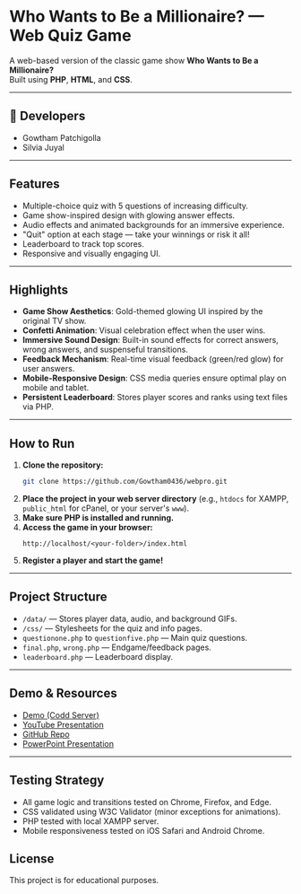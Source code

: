 # Who Wants to Be a Millionaire? — Web Quiz Game

A web-based version of the classic game show **Who Wants to Be a Millionaire?**  
Built using **PHP**, **HTML**, and **CSS**.

---
## 👥 Developers

- Gowtham Patchigolla  
- Silvia Juyal  

---

## Features

- Multiple-choice quiz with 5 questions of increasing difficulty.
- Game show-inspired design with glowing answer effects.
- Audio effects and animated backgrounds for an immersive experience.
- "Quit" option at each stage — take your winnings or risk it all!
- Leaderboard to track top scores.
- Responsive and visually engaging UI.

---

## Highlights

- **Game Show Aesthetics**: Gold-themed glowing UI inspired by the original TV show.
- **Confetti Animation**: Visual celebration effect when the user wins.
- **Immersive Sound Design**: Built-in sound effects for correct answers, wrong answers, and suspenseful transitions.
- **Feedback Mechanism**: Real-time visual feedback (green/red glow) for user answers.
- **Mobile-Responsive Design**: CSS media queries ensure optimal play on mobile and tablet.
- **Persistent Leaderboard**: Stores player scores and ranks using text files via PHP.


---

## How to Run

1. **Clone the repository:**
   ```sh
   git clone https://github.com/Gowtham0436/webpro.git
   ```
2. **Place the project in your web server directory** (e.g., `htdocs` for XAMPP, `public_html` for cPanel, or your server's `www`).
3. **Make sure PHP is installed and running.**
4. **Access the game in your browser:**  
   ```
   http://localhost/<your-folder>/index.html
   ```
5. **Register a player and start the game!**

---

## Project Structure

- `/data/` — Stores player data, audio, and background GIFs.
- `/css/` — Stylesheets for the quiz and info pages.
- `questionone.php` to `questionfive.php` — Main quiz questions.
- `final.php`, `wrong.php` — Endgame/feedback pages.
- `leaderboard.php` — Leaderboard display.

---



## Demo & Resources

- [Demo (Codd Server)](https://codd.cs.gsu.edu/~gpatchigolla1/webpro/Pw/1/index.html)
- [YouTube Presentation](https://youtu.be/rXQJSoYruYI)
- [GitHub Repo](https://github.com/Gowtham0436/webpro/tree/project)
- [PowerPoint Presentation](https://docs.google.com/presentation/d/1gyTcUPaBsz2uDh2pqFsoSZ-peWQibwkh/edit?usp=sharing&ouid=103320529633586249533&rtpof=true&sd=true)

---

## Testing Strategy

- All game logic and transitions tested on Chrome, Firefox, and Edge.
- CSS validated using W3C Validator (minor exceptions for animations).
- PHP tested with local XAMPP server.
- Mobile responsiveness tested on iOS Safari and Android Chrome.

## License

This project is for educational purposes.
